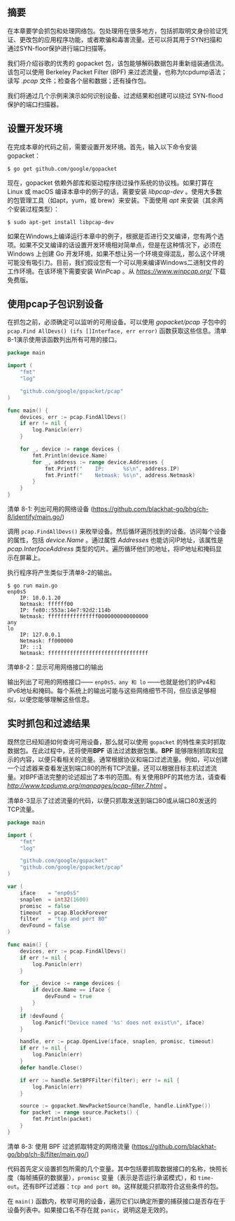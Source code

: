 ## 摘要

在本章要学会抓包和处理网络包。包处理用在很多地方，包括抓取明文身份验证凭证、更改包的应用程序功能，或者欺骗和毒害流量。还可以将其用于SYN扫描和通过SYN-floor保护进行端口扫描等。

我们将介绍谷歌的优秀的 gopacket 包，该包能够解码数据包并重新组装通信流。该包可以使用 Berkeley Packet Filter (BPF) 来过滤流量，也称为tcpdump语法；读写 *.pcap* 文件；检查各个层和数据；还有操作包。

我们将通过几个示例来演示如何识别设备、过滤结果和创建可以绕过 SYN-flood 保护的端口扫描器。

## 设置开发环境

在完成本章的代码之前，需要设置开发环境。首先，输入以下命令安装gopacket：

```shell
$ go get github.com/google/gopacket
```

现在，gopacket 依赖外部库和驱动程序绕过操作系统的协议栈。如果打算在 Linux 或 macOS 编译本章中的例子的话，需要安装  *libpcap-dev* 。使用大多数的包管理工具（如apt，yum，或 brew）来安装。下面使用 *apt* 来安装（其余两个安装过程类型）：

```shell
$ sudo apt-get install libpcap-dev
```

如果在Windows上编译运行本章中的例子，根据是否进行交叉编译，您有两个选项。如果不交叉编译的话设置开发环境相对简单点，但是在这种情况下，必须在 Windows 上创建 Go 开发环境，如果不想让另一个环境变得混乱，那么这个环境可能没有吸引力。目前，我们假设您有一个可以用来编译Windows二进制文件的工作环境。在该环境下需要安装 WinPcap 。从 *https://www.winpcap.org/* 下载免费版。

## 使用pcap子包识别设备

在抓包之前，必须确定可以监听的可用设备。可以使用 *gopacket/pcap* 子包中的 ` pcap.Find AllDevs() (ifs []Interface, err error)` 函数获取这些信息。清单8-1演示使用该函数列出所有可用的接口。

```go
package main

import (
	"fmt"
	"log"

	"github.com/google/gopacket/pcap"
)

func main() {
	devices, err := pcap.FindAllDevs()
	if err != nil {
		log.Panicln(err)
	}

	for _, device := range devices {
		fmt.Println(device.Name)
		for _, address := range device.Addresses {
			fmt.Printf("    IP:      %s\n", address.IP)
			fmt.Printf("    Netmask: %s\n", address.Netmask)
		}
	}
}
```

清单 8-1: 列出可用的网络设备 (https://github.com/blackhat-go/bhg/ch-8/identify/main.go/)

调用 `pcap.FindAllDevs()` 来枚举设备。然后循环遍历找到的设备。访问每个设备的属性，包括 *device.Name* 。通过属性 *Addresses* 也能访问IP地址，该属性是 *pcap.InterfaceAddress* 类型的切片。遍历循环他们的地址，将IP地址和掩码显示在屏幕上。

执行程序将产生类似于清单8-2的输出。

```shell
$ go run main.go 
enp0s5
	IP: 10.0.1.20
	Netmask: ffffff00
	IP: fe80::553a:14e7:92d2:114b 
	Netmask: ffffffffffffffff0000000000000000
any 
lo
	IP: 127.0.0.1
	Netmask: ff000000
	IP: ::1
	Netmask: ffffffffffffffffffffffffffffffff
```

清单8-2：显示可用网络接口的输出

输出列出了可用的网络接口—— `enp0s5，any 和 lo` ——也就是他们的IPv4和IPv6地址和掩码。每个系统上的输出可能与这些网络细节不同，但应该足够相似，以便您能够理解这些信息。 

## 实时抓包和过滤结果

既然您已经知道如何查询可用设备，那么就可以使用 `gopacket` 的特性来实时抓取数据包。在此过程中，还将使用**BPF** 语法过滤数据包集。**BPF** 能够限制抓取和显示的内容，以便只看相关的流量。通常根据协议和端口过滤流量。例如，可以创建一个过滤器来查看发送到端口80的所有TCP流量。还可以根据目标主机过滤流量。对BPF语法完整的论述超出了本书的范围。有关使用BPF的其他方法，请查看 *http://www.tcpdump.org/manpages/pcap-filter.7.html* 。

清单8-3显示了过滤流量的代码，以便只抓取发送到端口80或从端口80发送的TCP流量。

```go
package main

import (
	"fmt"
	"log"

	"github.com/google/gopacket"
	"github.com/google/gopacket/pcap"
)

var (
	iface    = "enp0s5"
	snaplen  = int32(1600)
	promisc  = false
	timeout  = pcap.BlockForever
	filter   = "tcp and port 80"
	devFound = false
)

func main() {
	devices, err := pcap.FindAllDevs()
	if err != nil {
		log.Panicln(err)
	}

	for _, device := range devices {
		if device.Name == iface {
			devFound = true
		}
	}
	if !devFound {
		log.Panicf("Device named '%s' does not exist\n", iface)
	}

	handle, err := pcap.OpenLive(iface, snaplen, promisc, timeout)
	if err != nil {
		log.Panicln(err)
	}
	defer handle.Close()

	if err := handle.SetBPFFilter(filter); err != nil {
		log.Panicln(err)
	}

	source := gopacket.NewPacketSource(handle, handle.LinkType())
	for packet := range source.Packets() {
		fmt.Println(packet)
	}
}
```

清单 8-3: 使用 BPF 过滤抓取特定的网络流量 (https://github.com/blackhat-go/bhg/ch-8/filter/main.go/)

代码首先定义设置抓包所需的几个变量。其中包括要抓取数据接口的名称，快照长度（每帧捕获的数据量），`promisc` 变量（表示是否运行承诺模式），和 `time-out`。还有BPF过滤器：`tcp and port 80`。这样就能只抓取符合这些条件的包。

在 `main()` 函数内，枚举可用的设备，遍历它们以确定所要的捕获接口是否存在于设备列表中。如果接口名不存在就 `panic`，说明这是无效的。